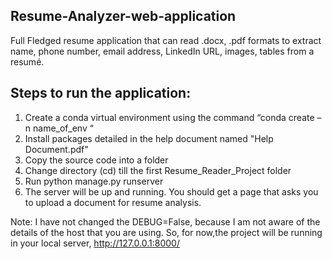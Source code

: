 ## Resume-Analyzer-web-application
Full Fledged resume application that can read .docx, .pdf formats to extract name, phone number, email address, LinkedIn URL, images, tables from a resumé.

<h2>Steps to run the application:</h2>
<ol>
  <li>Create a conda virtual environment using the command “conda create –n name_of_env “</li>
  <li>Install packages detailed in the help document named "Help Document.pdf"</li>
  <li>Copy the source code into a folder</li>
  <li>Change directory (cd) till the first Resume_Reader_Project folder</li>
  <li>Run python manage.py runserver</li>
  <li>The server will be up and running. You should get a page that asks you to upload a document for resume analysis.</li>
</ol>

Note: I have not changed the DEBUG=False, because I am not aware of the details of the host that you are using. So, for now,the project will be running in your local server, http://127.0.0.1:8000/

